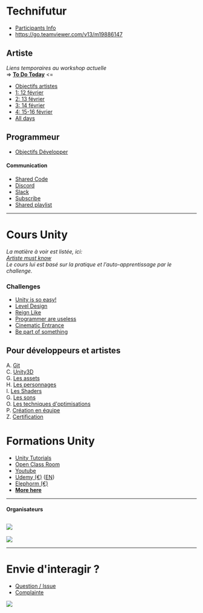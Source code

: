 # Technifutur 
- [Participants Info](https://github.com/JamsCenter/2017_10_16_UnityStarterPack/wiki/Objectives#participants) 
- https://go.teamviewer.com/v13/m19886147

## Artiste
_Liens temporaires au workshop actuelle_     
=> [**To Do Today**](ToDoToday) <=   
- [Objectifs artistes](https://github.com/JamsCenter/2018_02_12_ArtistHelloToUnity/projects/1)    
- [1: 12 février](https://github.com/JamsCenter/2018_02_12_ArtistHelloToUnity/wiki/2018_02_12_ToDoToday)    
- [2: 13 février](https://github.com/JamsCenter/2018_02_12_ArtistHelloToUnity/wiki/2018_02_13_ToDoToday)    
- [3: 14 février](https://github.com/JamsCenter/2018_02_12_ArtistHelloToUnity/wiki/2018_02_14_ToDoToday)    
- [4: 15-16 février](https://github.com/JamsCenter/2018_02_12_ArtistHelloToUnity/wiki/2018_02_15_ToDoToday)   
- [All days](https://github.com/JamsCenter/2018_02_12_ArtistHelloToUnity/wiki/2018_02_16_ToDoToDay) 

## Programmeur
- [Objectifs Développer](https://github.com/JamsCenter/2017_10_16_UnityStarterPack/wiki/Objectives)


#### Communication 
- [Shared Code](https://codeshare.io/technifutur)  
- [Discord](https://discord.gg/U4PpdEj)
- [Slack](https://gamedevliege.slack.com)
- [Subscribe](https://goo.gl/forms/jokceCGHYPCvnsz42)  
- [Shared playlist](https://www.youtube.com/playlist?list=PLFAQMlaJo92KJXB9AuwBYipBm22WGeG-M&jct=9kDjGvvFxjjIcLK4KLyUH9LzW0Lo7Q)



---------------------
# Cours Unity
_La matière à voir est listée, ici:_      
_[Artiste must know](https://github.com/JamsCenter/2018_02_12_ArtistHelloToUnity/projects/1)_      
_Le cours lui est basé sur la pratique et l'auto-apprentissage par le challenge._      

### Challenges
- [Unity is so easy!](M%237035)
- [Level Design](M%237032)
- [Reign Like](https://github.com/JamsCenter/2017_10_16_UnityStarterPack/wiki/M%237011)
- [Programmer are useless](M%237031)
- [Cinematic Entrance](M%237034)
- [Be part of something](M%237033)

## Pour développeurs et artistes
  A. [Git](https://github.com/JamsCenter/2017_10_16_UnityStarterPack/wiki/TF%23004)       
  C. [Unity3D](https://github.com/JamsCenter/2017_10_16_UnityStarterPack/wiki/TF%23006)       
  G. [Les assets](https://github.com/JamsCenter/2017_10_16_UnityStarterPack/wiki/TF%23009)       
  H. [Les personnages](https://github.com/JamsCenter/2017_10_16_UnityStarterPack/wiki/TF%23010)       
  I. [Les Shaders](https://github.com/JamsCenter/2017_10_16_UnityStarterPack/wiki/TF%23011)       
  G. [Les sons](https://github.com/JamsCenter/2017_10_16_UnityStarterPack/wiki/TF%23012)       
  O. [Les techniques d'optimisations](https://github.com/JamsCenter/2017_10_16_UnityStarterPack/wiki/TF%23017)       
  P. [Création en équipe](https://github.com/JamsCenter/2017_10_16_UnityStarterPack/wiki/TF%23018)       
  Z. [Certification](https://github.com/JamsCenter/2017_10_16_UnityStarterPack/wiki/TF%23024)  



# Formations Unity

- [Unity Tutorials](https://unity3d.com/fr/learn/tutorials)
- [Open Class Room](https://openclassrooms.com/courses/realisez-votre-premier-jeu-video-avec-unity)
- [Youtube](https://www.youtube.com/results?search_query=unity+tutorial&sp=EgIQA1AU)
- [Udemy (€)](https://www.udemy.com/courses/search/?q=unity&src=ukw) ([EN](https://www.udemy.com/unitycourse/)) 
- [Elephorm (€)](https://www.elephorm.com/unity-3d.html)
- [__More here__](https://answers.unity.com/questions/12321/how-can-i-start-learning-unity-fast-list-of-tutori.html)


---------------------
#### Organisateurs
[![](http://www.technifutur.be/drafts/2011/formations/MasterCam/images/Logo_Technifutur.png)](http://www.technifutur.be/)       
-         
[![](http://www.mobygames.com/images/i/02/44/2207844.png)](http://www.fishingcactus.com/)      

---------------------
# Envie d'interagir ?
- [Question / Issue](https://github.com/JamsCenter/2018_02_12_ArtistHelloToUnity/issues)
- [Complainte](https://www.youtube.com/watch?v=dQw4w9WgXcQ)


![](https://scontent.fbru1-1.fna.fbcdn.net/v/t1.0-9/25552371_10214536096453081_1348439379355190624_n.jpg?oh=0cc00ee47e6fec642aec3603d24e18e1&oe=5ACA412E)
